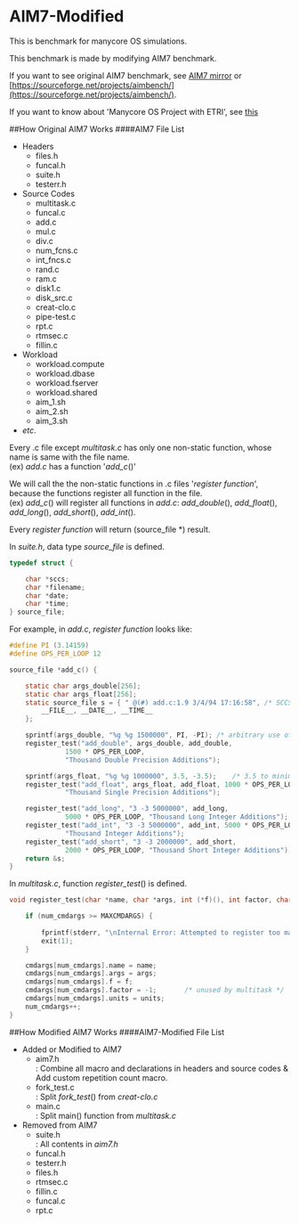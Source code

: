 AIM7-Modified
=================================
This is benchmark for manycore OS simulations. <br />

This benchmark is made by modifying AIM7 benchmark. <br />

If you want to see original AIM7 benchmark, see [AIM7 mirror](https://github.com/BellScurry/aim7-mirror) or [https://sourceforge.net/projects/aimbench/](https://sourceforge.net/projects/aimbench/). <br />

If you want to know about 'Manycore OS Project with ETRI', see [this](http://manycoreos.synology.me/MediaWiki/index.php?title=%EB%B6%84%ED%95%A0%ED%98%95_%EA%B5%AC%EC%A1%B0_%EC%8B%9C%EB%AE%AC%EB%A0%88%EC%9D%B4%EC%85%98)

##How Original AIM7 Works
####AIM7 File List
- Headers
  - files.h
  - funcal.h
  - suite.h
  - testerr.h
- Source Codes
  - multitask.c
  - funcal.c
  - add.c
  - mul.c
  - div.c
  - num\_fcns.c
  - int\_fncs.c
  - rand.c
  - ram.c
  - disk1.c
  - disk\_src.c
  - creat-clo.c
  - pipe-test.c
  - rpt.c
  - rtmsec.c
  - fillin.c
- Workload
  - workload.compute
  - workload.dbase
  - workload.fserver
  - workload.shared
  - aim\_1.sh
  - aim\_2.sh
  - aim\_3.sh
- _etc_.

Every .c file except _multitask.c_ has only one non-static function, whose name is same with the file name. <br />
(ex) *add.c* has a function '*add\_c*()'

We will call the the non-static functions in .c files '_register function_', because the functions register all function in the file. <br />
(ex) *add\_c*() will register all functions in *add.c*: *add\_double*(), *add\_float*(), *add\_long*(), *add\_short*(), *add\_int*().

Every _register function_ will return (source\_file \*) result.

In _suite.h_, data type *source\_file* is defined.
```c
typedef struct {

    char *sccs;
    char *filename;
    char *date;
    char *time;
} source_file;
```

For example, in _add.c_, _register function_ looks like:
```c
#define PI (3.14159)
#define OPS_PER_LOOP 12

source_file *add_c() {

	static char args_double[256];
	static char args_float[256];
	static source_file s = { " @(#) add.c:1.9 3/4/94 17:16:58",	/* SCCS info */
		__FILE__, __DATE__, __TIME__
	};

	sprintf(args_double, "%g %g 1500000", PI, -PI);	/* arbitrary use of pi */
	register_test("add_double", args_double, add_double,
		      1500 * OPS_PER_LOOP,
		      "Thousand Double Precision Additions");

	sprintf(args_float, "%g %g 1000000", 3.5, -3.5);	/* 3.5 to minimize round-off error */
	register_test("add_float", args_float, add_float, 1000 * OPS_PER_LOOP,
		      "Thousand Single Precision Additions");

	register_test("add_long", "3 -3 5000000", add_long,
		      5000 * OPS_PER_LOOP, "Thousand Long Integer Additions");
	register_test("add_int", "3 -3 5000000", add_int, 5000 * OPS_PER_LOOP,
		      "Thousand Integer Additions");
	register_test("add_short", "3 -3 2000000", add_short,
		      2000 * OPS_PER_LOOP, "Thousand Short Integer Additions");
	return &s;
}
```

In _multitask.c_, function *register\_test*() is defined.
```c
void register_test(char *name, char *args, int (*f)(), int factor, char *units) {

    if (num_cmdargs >= MAXCMDARGS) {
	
        fprintf(stderr, "\nInternal Error: Attempted to register too many tests.\n");
		exit(1);
	}

	cmdargs[num_cmdargs].name = name;
	cmdargs[num_cmdargs].args = args;
	cmdargs[num_cmdargs].f = f;
	cmdargs[num_cmdargs].factor = -1;	    /* unused by multitask */
	cmdargs[num_cmdargs].units = units;
	num_cmdargs++;
}
```

##How Modified AIM7 Works
####AIM7-Modified File List
- Added or Modified to AIM7
  - aim7.h
  <br />: Combine all macro and declarations in headers and source codes & Add custom repetition count macro. 
  - fork\_test.c
  <br />: Split *fork\_test*() from _creat-clo.c_
  - main.c
  <br />: Split main() function from _multitask.c_
- Removed from AIM7
  - suite.h
  <br />: All contents in _aim7.h_
  - funcal.h
  - testerr.h
  - files.h
  - rtmsec.c
  - fillin.c
  - funcal.c
  - rpt.c
